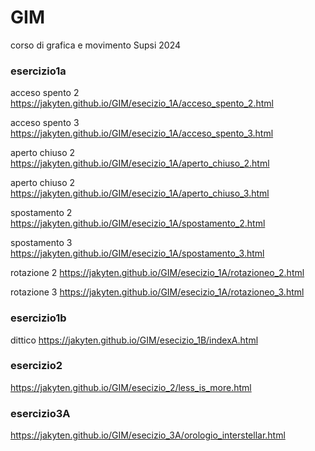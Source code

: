 # GIM
corso di grafica e movimento Supsi 2024
### esercizio1a
acceso spento 2
https://jakyten.github.io/GIM/esecizio_1A/acceso_spento_2.html

acceso spento 3
https://jakyten.github.io/GIM/esecizio_1A/acceso_spento_3.html

aperto chiuso 2
https://jakyten.github.io/GIM/esecizio_1A/aperto_chiuso_2.html

aperto chiuso 2
https://jakyten.github.io/GIM/esecizio_1A/aperto_chiuso_3.html

spostamento 2
https://jakyten.github.io/GIM/esecizio_1A/spostamento_2.html

spostamento 3
https://jakyten.github.io/GIM/esecizio_1A/spostamento_3.html

rotazione 2
https://jakyten.github.io/GIM/esecizio_1A/rotazioneo_2.html

rotazione 3
https://jakyten.github.io/GIM/esecizio_1A/rotazioneo_3.html


### esercizio1b
dittico
https://jakyten.github.io/GIM/esecizio_1B/indexA.html


### esercizio2
https://jakyten.github.io/GIM/esecizio_2/less_is_more.html


### esercizio3A
https://jakyten.github.io/GIM/esecizio_3A/orologio_interstellar.html



